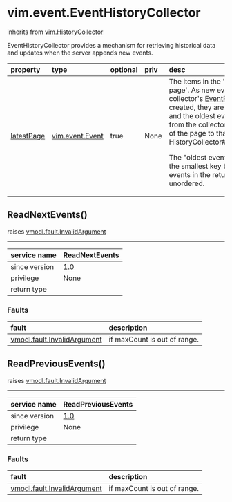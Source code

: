 vim.event.EventHistoryCollector
===============================
inherits from [vim.HistoryCollector](vim.HistoryCollector.md "vim.HistoryCollector")


EventHistoryCollector provides a mechanism for  retrieving historical data and updates when the server appends new  events.

| property | type | optional | priv | desc |
|:---------|:-----|:---------|:-----|:-----|
| <a href='latestPage'>latestPage</a> | [vim.event.Event](vim.event.Event.md "vim.event.Event") | true | None | The items in the 'viewable latest page'. As new events that match the  collector's <a href="vim.event.EventFilterSpec.md">EventFilterSpec</a> are created, they are added to this  page, and the oldest events are removed from the collector to keep the  size of the page to that allowed by  HistoryCollector#setLatestPageSize.  <p>  The "oldest event" is the one with the smallest key (event ID). The  events in the returned page are unordered. |


ReadNextEvents()
----------------
 raises [vmodl.fault.InvalidArgument](vmodl.fault.InvalidArgument.md "vmodl.fault.InvalidArgument")

---
| service name | ReadNextEvents |
|:--|:--|
| since version | [1.0](vim.version.md#None) |
| privilege    | None |
| return type |  |
### Faults
| fault | description |
|:------|:------------|
| [vmodl.fault.InvalidArgument](vmodl.fault.InvalidArgument.md "vmodl.fault.InvalidArgument") | if maxCount is out of range. |




ReadPreviousEvents()
--------------------
 raises [vmodl.fault.InvalidArgument](vmodl.fault.InvalidArgument.md "vmodl.fault.InvalidArgument")

---
| service name | ReadPreviousEvents |
|:--|:--|
| since version | [1.0](vim.version.md#None) |
| privilege    | None |
| return type |  |
### Faults
| fault | description |
|:------|:------------|
| [vmodl.fault.InvalidArgument](vmodl.fault.InvalidArgument.md "vmodl.fault.InvalidArgument") | if maxCount is out of range. |




